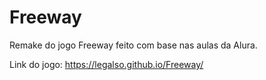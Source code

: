 # Freeway
Remake do jogo Freeway feito com base nas aulas da Alura.

Link do jogo: https://legalso.github.io/Freeway/
